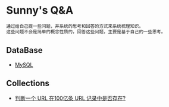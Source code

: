 # Sunny's Q&A
```md
通过给自己提一些问题，并系统的思考和回答的方式来系统梳理知识。
这些问题不会是简单的概念性质的，回答这些问题，主要是基于自己的一些思考。
```
## DataBase
* [MySQL](database/mysql/README.md)


## Collections
* [判断一个 URL 在100亿条 URL 记录中是否存在?](collection/InOrNot.md)
